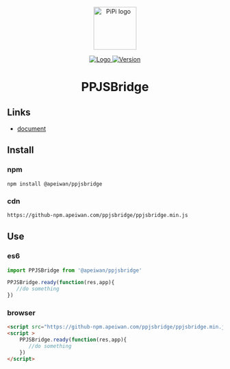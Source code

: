 <p align="center">
    <a href="https://app.apeiwan.com" target="_blank" rel="noopener noreferrer">
    <img width="100" src="https://h5-public.apeiwan.com/library/assets/images/touch/touch-icon-120.png" alt="PiPi logo">
    </a>
</p>

<p align="center">
    <a href="https://www.npmjs.com/package/@apeiwan/ppjsbridge">
      <img src="https://img.shields.io/npm/v/@apeiwan/ppjsbridge.svg" alt="Logo">
    </a>
    <a href="https://www.npmjs.com/package/@apeiwan/ppjsbridge">
        <img src="https://img.shields.io/npm/dt/@apeiwan/ppjsbridge.svg" alt="Version">
    </a>
</p>

<h1 align="center">PPJSBridge</h1>


## Links
- [document](http://github-npm.apeiwan.com/ppjsbridge/docs/index.html)

## Install

### npm
```shell script
npm install @apeiwan/ppjsbridge
```

### cdn

```html
https://github-npm.apeiwan.com/ppjsbridge/ppjsbridge.min.js
````

## Use

### es6
```js
import PPJSBridge from '@apeiwan/ppjsbridge'

PPJSBridge.ready(function(res,app){
   //do something
})
```

### browser
```html
<script src="https://github-npm.apeiwan.com/ppjsbridge/ppjsbridge.min.js"></script>
<script >
    PPJSBridge.ready(function(res,app){
       //do something
    })
</script>
```

